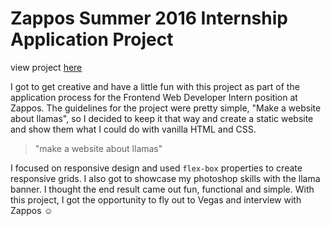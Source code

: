# Zappos Summer 2016 Internship Application Project

view project [here](http://melmar12.github.io/LlamaDrama) 

I got to get creative and have a little fun with this project as part of the application process for the Frontend Web Developer Intern position at Zappos. The guidelines for the project were pretty simple, "Make a website about llamas", so I decided to keep it that way and 
create a static website and show them what I could do with vanilla HTML and CSS. 

> "make a website about llamas"

I focused on responsive design and used `flex-box` properties to create responsive grids. I also got to showcase my photoshop skills with the llama banner. I thought the end result came out fun, functional and simple. With this project, I got the opportunity to fly out to Vegas and interview with Zappos :relaxed: 
